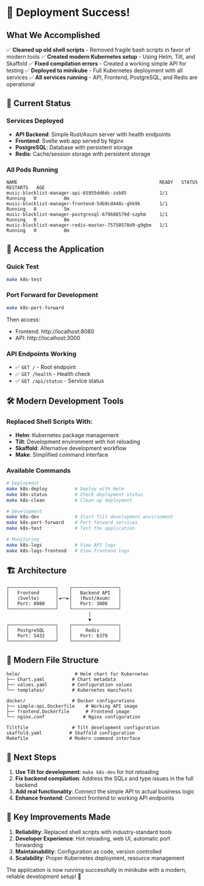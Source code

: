 # 🎉 Deployment Success!

## What We Accomplished

✅ **Cleaned up old shell scripts** - Removed fragile bash scripts in favor of modern tools
✅ **Created modern Kubernetes setup** - Using Helm, Tilt, and Skaffold
✅ **Fixed compilation errors** - Created a working simple API for testing
✅ **Deployed to minikube** - Full Kubernetes deployment with all services
✅ **All services running** - API, Frontend, PostgreSQL, and Redis are operational

## 🚀 Current Status

### Services Deployed
- **API Backend**: Simple Rust/Axum server with health endpoints
- **Frontend**: Svelte web app served by Nginx
- **PostgreSQL**: Database with persistent storage
- **Redis**: Cache/session storage with persistent storage

### All Pods Running
```
NAME                                                    READY   STATUS    RESTARTS   AGE
music-blocklist-manager-api-65955dd6dc-zxb85            1/1     Running   0          8m
music-blocklist-manager-frontend-5db9cd448c-ghk9k       1/1     Running   0          5m
music-blocklist-manager-postgresql-679688579d-szphm     1/1     Running   0          8m
music-blocklist-manager-redis-master-75758578d9-g9gbm   1/1     Running   0          8m
```

## 🔗 Access the Application

### Quick Test
```bash
make k8s-test
```

### Port Forward for Development
```bash
make k8s-port-forward
```
Then access:
- Frontend: http://localhost:8080
- API: http://localhost:3000

### API Endpoints Working
- ✅ `GET /` - Root endpoint
- ✅ `GET /health` - Health check
- ✅ `GET /api/status` - Service status

## 🛠️ Modern Development Tools

### Replaced Shell Scripts With:
- **Helm**: Kubernetes package management
- **Tilt**: Development environment with hot reloading
- **Skaffold**: Alternative development workflow
- **Make**: Simplified command interface

### Available Commands
```bash
# Deployment
make k8s-deploy          # Deploy with Helm
make k8s-status          # Check deployment status
make k8s-clean           # Clean up deployment

# Development
make k8s-dev             # Start Tilt development environment
make k8s-port-forward    # Port forward services
make k8s-test            # Test the application

# Monitoring
make k8s-logs            # View API logs
make k8s-logs-frontend   # View frontend logs
```

## 🏗️ Architecture

```
┌─────────────────┐    ┌─────────────────┐
│   Frontend      │    │   Backend API   │
│   (Svelte)      │◄──►│   (Rust/Axum)   │
│   Port: 8080    │    │   Port: 3000    │
└─────────────────┘    └─────────────────┘
                              │
                              ▼
┌─────────────────┐    ┌─────────────────┐
│   PostgreSQL    │    │     Redis       │
│   Port: 5432    │    │   Port: 6379    │
└─────────────────┘    └─────────────────┘
```

## 📁 Modern File Structure

```
helm/                    # Helm chart for Kubernetes
├── Chart.yaml          # Chart metadata
├── values.yaml         # Configuration values
└── templates/          # Kubernetes manifests

docker/                 # Docker configurations
├── simple-api.Dockerfile    # Working API image
├── frontend.Dockerfile      # Frontend image
└── nginx.conf              # Nginx configuration

Tiltfile                # Tilt development configuration
skaffold.yaml          # Skaffold configuration
Makefile               # Modern command interface
```

## 🎯 Next Steps

1. **Use Tilt for development**: `make k8s-dev` for hot reloading
2. **Fix backend compilation**: Address the SQLx and type issues in the full backend
3. **Add real functionality**: Connect the simple API to actual business logic
4. **Enhance frontend**: Connect frontend to working API endpoints

## 🔧 Key Improvements Made

1. **Reliability**: Replaced shell scripts with industry-standard tools
2. **Developer Experience**: Hot reloading, web UI, automatic port forwarding
3. **Maintainability**: Configuration as code, version controlled
4. **Scalability**: Proper Kubernetes deployment, resource management

The application is now running successfully in minikube with a modern, reliable development setup! 🎵
